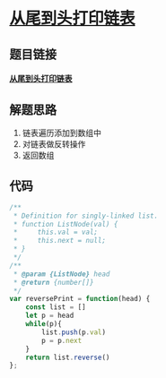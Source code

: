 # [从尾到头打印链表](https://leetcode.cn/problems/cong-wei-dao-tou-da-yin-lian-biao-lcof/)

## 题目链接

#### [从尾到头打印链表](https://leetcode.cn/problems/cong-wei-dao-tou-da-yin-lian-biao-lcof/)

## 解题思路

1. 链表遍历添加到数组中
2. 对链表做反转操作
3. 返回数组

## 代码

```js
/**
 * Definition for singly-linked list.
 * function ListNode(val) {
 *     this.val = val;
 *     this.next = null;
 * }
 */
/**
 * @param {ListNode} head
 * @return {number[]}
 */
var reversePrint = function(head) {
    const list = []
    let p = head
    while(p){
        list.push(p.val)
        p = p.next
    }
    return list.reverse()
};
```

